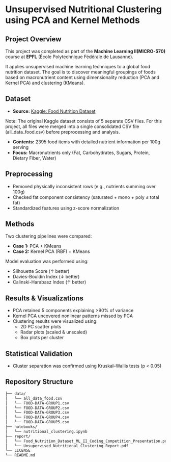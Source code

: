 # Unsupervised Nutritional Clustering using PCA and Kernel Methods

## Project Overview

This project was completed as part of the **Machine Learning II(MICRO-570)** course at **EPFL** (École Polytechnique Fédérale de Lausanne).

It applies unsupervised machine learning techniques to a global food nutrition dataset. The goal is to discover meaningful groupings of foods based on macronutrient content using dimensionality reduction (PCA and Kernel PCA) and clustering (KMeans).


## Dataset

- **Source:** [Kaggle: Food Nutrition Dataset](https://www.kaggle.com/datasets/utsavdey1410/food-nutrition-dataset/data)
  
Note: The original Kaggle dataset consists of 5 separate CSV files.
For this project, all files were merged into a single consolidated CSV file (all_data_food.csv) before preprocessing and analysis.
- **Contents:** 2395 food items with detailed nutrient information per 100g serving
- **Focus:** Macronutrients only (Fat, Carbohydrates, Sugars, Protein, Dietary Fiber, Water)

## Preprocessing

- Removed physically inconsistent rows (e.g., nutrients summing over 100g)
- Checked fat component consistency (saturated + mono + poly ≤ total fat)
- Standardized features using z-score normalization

## Methods

Two clustering pipelines were compared:

- **Case 1:** PCA + KMeans  
- **Case 2:** Kernel PCA (RBF) + KMeans  

Model evaluation was performed using:

- Silhouette Score (↑ better)
- Davies-Bouldin Index (↓ better)
- Calinski-Harabasz Index (↑ better)

## Results & Visualizations

- PCA retained 5 components explaining >90% of variance  
- Kernel PCA uncovered nonlinear patterns missed by PCA  
- Clustering results were visualized using:
  - 2D PC scatter plots
  - Radar plots (scaled & unscaled)
  - Box plots per cluster

## Statistical Validation

- Cluster separation was confirmed using Kruskal–Wallis tests (p < 0.05)

## Repository Structure

```bash
├── data/
│   └── all_data_food.csv
│   └── FOOD-DATA-GROUP1.csv
│   └── FOOD-DATA-GROUP2.csv
│   └── FOOD-DATA-GROUP3.csv
│   └── FOOD-DATA-GROUP4.csv
│   └── FOOD-DATA-GROUP5.csv
├── notebooks/
│   └── nutritional_clustering.ipynb
├── report/
│   └── Food_Nutrition_Dataset_ML_II_Coding_Competition_Presentation.pdf
│   └── Unsupervised_Nutritional_Clustering_Report.pdf
└── LICENSE
└── README.md

